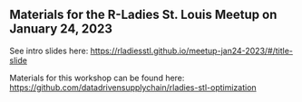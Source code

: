## Materials for the R-Ladies St. Louis Meetup on January 24, 2023

See intro slides here: https://rladiesstl.github.io/meetup-jan24-2023/#/title-slide

Materials for this workshop can be found here: https://github.com/datadrivensupplychain/rladies-stl-optimization
